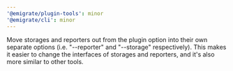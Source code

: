 ```yaml
---
'@emigrate/plugin-tools': minor
'@emigrate/cli': minor
---
```


Move storages and reporters out from the plugin option into their own separate options (i.e. "--reporter" and "--storage" respectively). This makes it easier to change the interfaces of storages and reporters, and it's also more similar to other tools.
